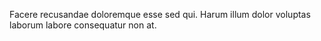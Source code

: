 Facere recusandae doloremque esse sed qui.
Harum illum dolor voluptas laborum labore consequatur non at.